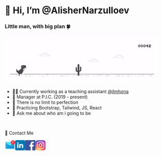 <h1>👋 Hi, I’m @AlisherNarzulloev</h1>

<h3>Little man, with big plan 🍀</h3>

<a target="_blank" rel="noopener noreferrer" href="https://github.com/AlisherNarzulloev/AlisherNarzulloev/blob/1a251d2d1a0c14e0fe71d8366b14ef97e2356630/files/dino.gif"><img src="https://github.com/AlisherNarzulloev/AlisherNarzulloev/blob/1a251d2d1a0c14e0fe71d8366b14ef97e2356630/files/dino.gif" alt="Bored" title="Bored!" style="max-width: 100%;"></a>

<ul>
  <li>👨‍💼 Currently working as a teaching assistant <a href="https://www.linkedin.com/company/ilmhona/mycompany/">@ilmhona</a></li>
  <li>🏢 Manager at P.I.C. (2019 - present)</li>
  <li>🌱 There is no limit to perfection</li>
  <li>🙌 Practicing Bootstrap, Tailwind, JS, React</li>
  <li>
💬 Ask me about who am i going to be</li>
</ul>
<br>



<p>🙋 Contact Me</p>
<a href="mailto:alishernarzulloev@yandex.com" target="_blank">
  <img align="left" alt="Mail " width="21px" src="https://github.com/AlisherNarzulloev/AlisherNarzulloev/blob/f622018a0931243cf494b9053b87acc2a0cbd23d/files/mail.png" style="width: 2rem">
</a>
<a href="https://www.linkedin.com/in/alishernarzulloev/" target="_blank">
  <img align="left" alt="Alisher Narzulloev Linkdin" width="2rem" src="https://github.com/AlisherNarzulloev/AlisherNarzulloev/blob/f622018a0931243cf494b9053b87acc2a0cbd23d/files/linkedin.svg" style="width: 2rem;">
</a> 
<a href="https://www.facebook.com/narzulloev.alisher" target="_blank">
  <img align="left" alt="Alisher Narzulloev Facebook" width="21px" src="https://github.com/AlisherNarzulloev/AlisherNarzulloev/blob/f622018a0931243cf494b9053b87acc2a0cbd23d/files/facebook.svg" style="width: 2rem;">
</a> 
<a href="https://www.instagram.com/av1xon/" target=”_blank”>
  <img align="left" alt="Alisher Narzulloev Facebook" width="21px" src="https://github.com/AlisherNarzulloev/AlisherNarzulloev/blob/1a251d2d1a0c14e0fe71d8366b14ef97e2356630/files/instagram.svg" style="width: 2rem;">
</a> 

<!---
AlisherNarzulloev/AlisherNarzulloev is a ✨ special ✨ repository because its `README.md` (this file) appears on your GitHub profile.
You can click the Preview link to take a look at your changes.
--->
